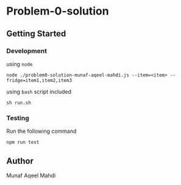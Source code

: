 # Problem-0-solution

## Getting Started

### Development

using `node`

```
node ./problem0-solution-munaf-aqeel-mahdi.js --item=<item> --fridge=item1,item2,item3
```

using `bash` script included

```
sh run.sh
```

### Testing

Run the following command

```
npm run test
```

## Author

Munaf Aqeel Mahdi
